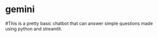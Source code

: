 # gemini
#This is a pretty basic chatbot that can answer simple questions made using python and streamlit.
